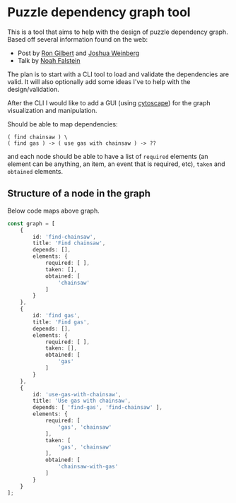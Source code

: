 # Puzzle dependency graph tool

This is a tool that aims to help with the design of puzzle dependency graph. Based off several information found on the web:
- Post by [Ron Gilbert](https://grumpygamer.com/puzzle_dependency_charts) 
and [Joshua Weinberg](http://thewebsiteisdown.com/twidblog/puzzle-dependency-graph-primer/)
- Talk by [Noah Falstein](https://www.gdcvault.com/play/1017978/The-Arcane-Art-of-Puzzle)

The plan is to start with a CLI tool to load and validate the dependencies are valid. It will also
optionally add some ideas I've to help with the design/validation. 

After the CLI I would like to add a GUI (using [cytoscape](https://js.cytoscape.org/)) for the graph 
visualization and manipulation.

Should be able to map dependencies:

```
( find chainsaw ) \
( find gas ) -> ( use gas with chainsaw ) -> ??
```

and each node should be able to have a list of `required` elements (an element can be anything, 
an item, an event that is required, etc), `taken` and `obtained` elements.

## Structure of a node in the graph

Below code maps above graph.

```typescript
const graph = [
    {
        id: 'find-chainsaw',
        title: 'Find chainsaw',
        depends: [],
        elements: {
            required: [ ],
            taken: [],
            obtained: [
                'chainsaw'
            ]
        }
    },
    {
        id: 'find gas',
        title: 'Find gas',
        depends: [],
        elements: {
            required: [ ],
            taken: [],
            obtained: [
                'gas'
            ]
        }
    },
    {
        id: 'use-gas-with-chainsaw',
        title: 'Use gas with chainsaw',
        depends: [ 'find-gas', 'find-chainsaw' ],
        elements: {
            required: [
                'gas', 'chainsaw'
            ],
            taken: [
                'gas', 'chainsaw'
            ],
            obtained: [
                'chainsaw-with-gas'
            ]
        }
    }
];
```
